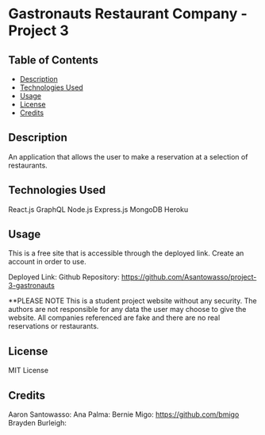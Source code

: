 # Gastronauts Restaurant Company - Project 3

## Table of Contents
- [Description](#description)
- [Technologies Used](#technologies-used)
- [Usage](#usage)
- [License](#license)
- [Credits](#credits)

## Description
An application that allows the user to make a reservation at a selection of restaurants. 

## Technologies Used
React.js
GraphQL
Node.js
Express.js
MongoDB
Heroku

## Usage
This is a free site that is accessible through the deployed link. Create an account in order to use. 

Deployed Link:
Github Repository: https://github.com/Asantowasso/project-3-gastronauts

**PLEASE NOTE This is a student project website without any security. The authors are not responsible for any data the user may choose to give the website. All companies referenced are fake and there are no real reservations or restaurants. 

## License
MIT License

## Credits
Aaron Santowasso: <!--Github Link-->
Ana Palma: <!--Github Link-->
Bernie Migo: https://github.com/bmigo
Brayden Burleigh: <!--Github Link-->
